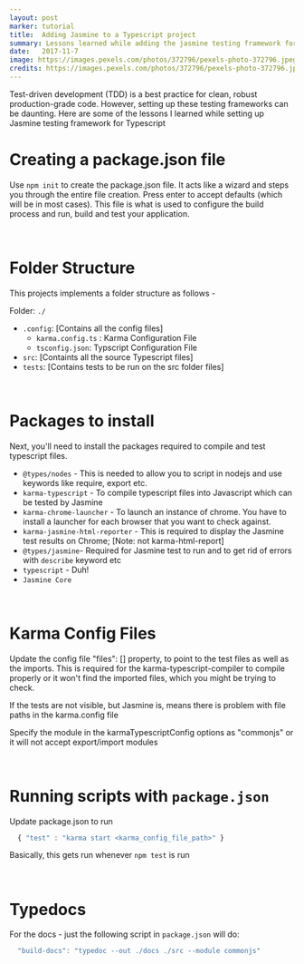 ```yaml
---
layout: post
marker: tutorial
title:  Adding Jasmine to a Typescript project
summary: Lessons learned while adding the jasmine testing framework for Typescript
date:   2017-11-7
image: https://images.pexels.com/photos/372796/pexels-photo-372796.jpeg?auto=compress&cs=tinysrgb&dpr=2&h=750&w=1260
credits: https://images.pexels.com/photos/372796/pexels-photo-372796.jpeg
---
```


Test-driven development (TDD) is a best practice for clean, robust production-grade code. However, setting up these testing frameworks can be daunting. Here are some of the lessons I learned while setting up Jasmine testing framework for Typescript

# Creating a package.json file

Use `npm init` to create the package.json file. It acts like a wizard and steps you through the entire file creation. Press enter to accept defaults (which will be in most cases). This file is what is used to configure the build process and run, build and test your application.

<br />

# Folder Structure
This projects implements a folder structure as follows -

Folder: `./`
  - `.config`: [Contains all the config files]
     - `karma.config.ts` : Karma Configuration File
     - `tsconfig.json`: Typscript Configuration File
  - `src`: [Containts all the source Typescript files]
  - `tests`: [Contains tests to be run on the src folder files]

<br />

# Packages to install

Next, you'll need to install the packages required to compile and test typescript files.
- `@types/nodes` - This is needed to allow you to script in nodejs and use keywords like require, export etc.
- `karma-typescript` - To compile typescript files into Javascript which can be tested by Jasmine
- `karma-chrome-launcher` - To launch an instance of chrome. You have to install a launcher for each browser that you want to check against.
- `karma-jasmine-html-reporter` - This is required to display the Jasmine test results on Chrome; [Note: not karma-html-report]
- `@types/jasmine`- Required for Jasmine test to run and to get rid of errors with `describe` keyword etc
- `typescript` - Duh!
- `Jasmine Core`

<br />

# Karma Config Files

Update the config file "files": [] property, to point to the test files as well as the imports. This is required for the karma-typescript-compiler to compile properly or it won't find the imported files, which you might be trying to check.

If the tests are not visible, but Jasmine is, means there is problem with file paths in the karma.config file

Specify the module in the karmaTypescriptConfig options as "commonjs" or it will not accept export/import modules

<br />

# Running scripts with `package.json`

Update package.json to run

```js
  { "test" : "karma start <karma_config_file_path>" }
```

Basically, this gets run whenever `npm test` is run

<br />

# Typedocs

For the docs - just the following script in `package.json` will do:

```js
  "build-docs": "typedoc --out ./docs ./src --module commonjs"
```
